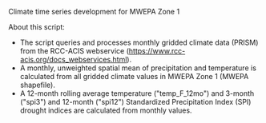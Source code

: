 Climate time series development for MWEPA Zone 1

About this script:
- The script queries and processes monthly gridded climate data (PRISM) from the RCC-ACIS webservice (https://www.rcc-acis.org/docs_webservices.html).
- A monthly, unweighted spatial mean of precipitation and temperature is calculated from all gridded climate values in MWEPA Zone 1 (MWEPA shapefile).
- A 12-month rolling average temperature ("temp_F_12mo") and 3-month ("spi3") and 12-month ("spi12") Standardized Precipitation Index (SPI) drought indices are calculated from monthly values.

